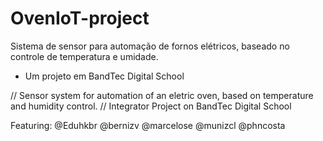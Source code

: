 # OvenIoT-project

Sistema de sensor para automação de fornos elétricos, baseado no controle de temperatura e umidade.
- Um projeto em BandTec Digital School

// Sensor system for automation of an eletric oven, based on temperature and humidity control.
// Integrator Project on BandTec Digital School

Featuring:
@Eduhkbr
@bernizv
@marcelose
@munizcl
@phncosta
